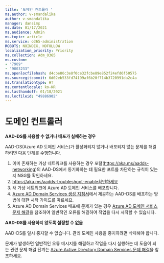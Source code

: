 ```yaml
---
title: '도메인 컨트롤러 '
ms.author: v-smandalika
author: v-smandalika
manager: dansimp
ms.date: 01/17/2021
ms.audience: Admin
ms.topic: article
ms.service: o365-administration
ROBOTS: NOINDEX, NOFOLLOW
localization_priority: Priority
ms.collection: Adm_O365
ms.custom:
- "7909"
- "9003233"
ms.openlocfilehash: d4cbe80c3e8f0ce32fcbe89e852f24efd6f50575
ms.sourcegitcommit: 6d02eb533fd74199af6b20f714b3720991da2c4a
ms.translationtype: HT
ms.contentlocale: ko-KR
ms.lasthandoff: 01/18/2021
ms.locfileid: "49886902"
---
```

# <a name="domain-controller"></a>도메인 컨트롤러

**AAD-DS를 사용할 수 없거나 배포가 실패하는 경우**

AAD-DS(Azure AD 도메인 서비스)가 활성화되지 않거나 배포되지 않는 문제를 해결하려면 다음 단계를 수행합니다.

1. 이미 존재하는 가상 네트워크를 사용하는 경우 포털(https://aka.ms/aadds-networking)의 AAD-DS에서 동기화하는 데 필요한 포트를 차단하는 규칙이 있는지 NSG를 확인하세요.
2. https://aka.ms/aadds-troubleshoot-enable확인하세요
3. 새 가상 네트워크에 Azure AD 도메인 서비스를 배포합니다.
4. [Azure AD Domain Services 생성 지침서](https://docs.microsoft.com/azure/active-directory-domain-services/tutorial-create-instance)에서 제공하는 AAD-DS를 배포하는 방법에 대한 시작 가이드를 따르세요.
5. Azure AD Domain Services 배포에 문제가 있는 경우 [Azure AD 도메인 서비스 문제 해결](https://docs.microsoft.com/azure/active-directory-domain-services/troubleshoot)을 참조하여 일반적인 오류를 해결하여 작업을 다시 시작할 수 있습니다. 

**AAD-DS를 사용하지 않도록 설정할 수 없음**

AAD-DS를 일시 중지할 수 없습니다. 관리 도메인 사용을 중지하려면 삭제해야 합니다.

문제가 발생하면 일반적인 오류 메시지를 해결하고 작업을 다시 실행하는 데 도움이 되는 관련 문제 해결 단계는 [Azure Active Directory Domain Services 문제 해결](https://docs.microsoft.com/azure/active-directory-domain-services/troubleshoot)을 참조하세요.
